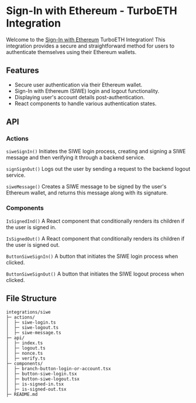 # Sign-In with Ethereum - TurboETH Integration

Welcome to the [Sign-In with Ethereum](https://login.xyz/) TurboETH Integration! This integration provides a secure and straightforward method for users to authenticate themselves using their Ethereum wallets.

## Features

- Secure user authentication via their Ethereum wallet.
- Sign-In with Ethereum (SIWE) login and logout functionality.
- Displaying user's account details post-authentication.
- React components to handle various authentication states.

## API

### Actions

`siweSignIn()`
Initiates the SIWE login process, creating and signing a SIWE message and then verifying it through a backend service.

`signSignOut()`
Logs out the user by sending a request to the backend logout service.

`siweMessage()`
Creates a SIWE message to be signed by the user's Ethereum wallet, and returns this message along with its signature.

### Components

`IsSignedInd()`
A React component that conditionally renders its children if the user is signed in.

`IsSignedOut()`
A React component that conditionally renders its children if the user is signed out.

`ButtonSiweSignIn()`
A button that initiates the SIWE login process when clicked.

`ButtonSiweSignOut()`
A button that initiates the SIWE logout process when clicked.

## File Structure

```
integrations/siwe
├─ actions/
│  ├─ siwe-login.ts
│  ├─ siwe-logout.ts
│  ├─ siwe-message.ts
├─ api/
│  ├─ index.ts
│  ├─ logout.ts
│  ├─ nonce.ts
│  ├─ verify.ts
├─ components/
│  ├─ branch-button-login-or-account.tsx
│  ├─ button-siwe-login.tsx
│  ├─ button-siwe-logout.tsx
│  ├─ is-signed-in.tsx
│  ├─ is-signed-out.tsx
├─ README.md
```
